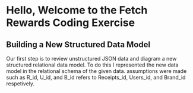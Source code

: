 # Hello, Welcome to the Fetch Rewards Coding Exercise

## Building a New Structured Data Model
Our first step is to review unstructured JSON data and diagram a new structured relational data model. To do this I represented the new data model in the relational schema of the given data. assumptions were made such as R_id, U_id, and B_id refers to Receipts_id, Users_id, and Brand_id respetively.
